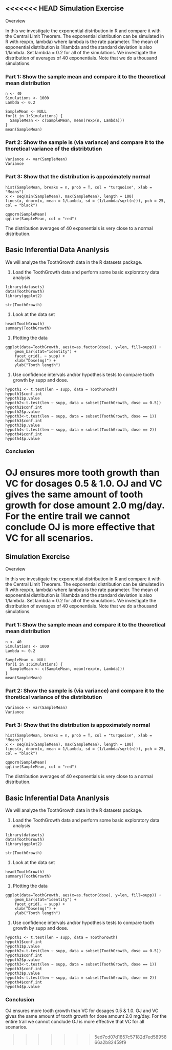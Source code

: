 <<<<<<< HEAD
Simulation Exercise
-------------------

Overview

In this we investigate the exponential distribution in R and compare it
with the Central Limit Theorem. The exponential distribution can be
simulated in R with rexp(n, lambda) where lambda is the rate parameter.
The mean of exponential distribution is 1/lambda and the standard
deviation is also 1/lambda. Set lambda = 0.2 for all of the simulations.
We investigate the distribution of averages of 40 exponentials. Note
that we do a thousand simulations.

### Part 1: Show the sample mean and compare it to the theoretical mean distribution

    n <- 40
    Simulations <- 1000
    Lambda <- 0.2

    SampleMean <- NULL
    for(i in 1:Simulations) {
      SampleMean <- c(SampleMean, mean(rexp(n, Lambda)))
    }
    mean(SampleMean)

### Part 2: Show the sample is (via variance) and compare it to the thoretical variance of the distribtution

    Variance <- var(SampleMean)
    Variance

### Part 3: Show that the distribution is appoximately normal

    hist(SampleMean, breaks = n, prob = T, col = "turquoise", xlab = "Means")
    x <- seq(min(SampleMean), max(SampleMean), length = 100)
    lines(x, dnorm(x, mean = 1/Lambda, sd = (1/Lambda/sqrt(n))), pch = 25, col = "black")

    qqnorm(SampleMean)
    qqline(SampleMean, col = "red")

The distribution averages of 40 exponentials is very close to a normal
distribution.

Basic Inferential Data Ananlysis
--------------------------------

We will analyze the ToothGrowth data in the R datasets package.

1.  Load the ToothGrowth data and perform some basic exploratory data
    analysis

<!-- -->

    library(datasets)
    data(ToothGrowth)
    library(ggplot2)

    str(ToothGrowth)

1.  Look at the data set

<!-- -->

    head(ToothGrowth)
    summary(ToothGrowth)

1.  Plotting the data

<!-- -->

    ggplot(data=ToothGrowth, aes(x=as.factor(dose), y=len, fill=supp)) +
        geom_bar(stat="identity") +
        facet_grid(. ~ supp) +
        xlab("Dose(mg)") +
        ylab("Tooth length")

1.  Use confidence intervals and/or hypothesis tests to compare tooth
    growth by supp and dose.

<!-- -->

    hypoth1 <- t.test(len ~ supp, data = ToothGrowth)
    hypoth1$conf.int
    hypoth1$p.value
    hypoth2<-t.test(len ~ supp, data = subset(ToothGrowth, dose == 0.5))
    hypoth2$conf.int
    hypoth2$p.value
    hypoth3<-t.test(len ~ supp, data = subset(ToothGrowth, dose == 1))
    hypoth3$conf.int
    hypoth3$p.value
    hypoth4<-t.test(len ~ supp, data = subset(ToothGrowth, dose == 2))
    hypoth4$conf.int
    hypoth4$p.value

### Conclusion

OJ ensures more tooth growth than VC for dosages 0.5 & 1.0. OJ and VC
gives the same amount of tooth growth for dose amount 2.0 mg/day. For
the entire trail we cannot conclude OJ is more effective that VC for all
scenarios.
=======
Simulation Exercise
-------------------

Overview

In this we investigate the exponential distribution in R and compare it
with the Central Limit Theorem. The exponential distribution can be
simulated in R with rexp(n, lambda) where lambda is the rate parameter.
The mean of exponential distribution is 1/lambda and the standard
deviation is also 1/lambda. Set lambda = 0.2 for all of the simulations.
We investigate the distribution of averages of 40 exponentials. Note
that we do a thousand simulations.

### Part 1: Show the sample mean and compare it to the theoretical mean distribution

    n <- 40
    Simulations <- 1000
    Lambda <- 0.2

    SampleMean <- NULL
    for(i in 1:Simulations) {
      SampleMean <- c(SampleMean, mean(rexp(n, Lambda)))
    }
    mean(SampleMean)

### Part 2: Show the sample is (via variance) and compare it to the thoretical variance of the distribtution

    Variance <- var(SampleMean)
    Variance

### Part 3: Show that the distribution is appoximately normal

    hist(SampleMean, breaks = n, prob = T, col = "turquoise", xlab = "Means")
    x <- seq(min(SampleMean), max(SampleMean), length = 100)
    lines(x, dnorm(x, mean = 1/Lambda, sd = (1/Lambda/sqrt(n))), pch = 25, col = "black")

    qqnorm(SampleMean)
    qqline(SampleMean, col = "red")

The distribution averages of 40 exponentials is very close to a normal
distribution.

Basic Inferential Data Ananlysis
--------------------------------

We will analyze the ToothGrowth data in the R datasets package.

1.  Load the ToothGrowth data and perform some basic exploratory data
    analysis

<!-- -->

    library(datasets)
    data(ToothGrowth)
    library(ggplot2)

    str(ToothGrowth)

1.  Look at the data set

<!-- -->

    head(ToothGrowth)
    summary(ToothGrowth)

1.  Plotting the data

<!-- -->

    ggplot(data=ToothGrowth, aes(x=as.factor(dose), y=len, fill=supp)) +
        geom_bar(stat="identity") +
        facet_grid(. ~ supp) +
        xlab("Dose(mg)") +
        ylab("Tooth length")

1.  Use confidence intervals and/or hypothesis tests to compare tooth
    growth by supp and dose.

<!-- -->

    hypoth1 <- t.test(len ~ supp, data = ToothGrowth)
    hypoth1$conf.int
    hypoth1$p.value
    hypoth2<-t.test(len ~ supp, data = subset(ToothGrowth, dose == 0.5))
    hypoth2$conf.int
    hypoth2$p.value
    hypoth3<-t.test(len ~ supp, data = subset(ToothGrowth, dose == 1))
    hypoth3$conf.int
    hypoth3$p.value
    hypoth4<-t.test(len ~ supp, data = subset(ToothGrowth, dose == 2))
    hypoth4$conf.int
    hypoth4$p.value

### Conclusion

OJ ensures more tooth growth than VC for dosages 0.5 & 1.0. OJ and VC
gives the same amount of tooth growth for dose amount 2.0 mg/day. For
the entire trail we cannot conclude OJ is more effective that VC for all
scenarios.
>>>>>>> 5ed7cd07d1857c57182d7ed5895866a2b82459f9
